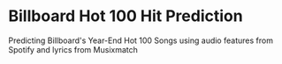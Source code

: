 # Billboard Hot 100 Hit Prediction
Predicting Billboard's Year-End Hot 100 Songs using audio features from Spotify and lyrics from Musixmatch

